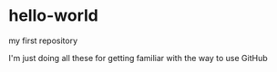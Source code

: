 # hello-world
my first repository

I'm just doing all these for getting familiar with the way to use GitHub
